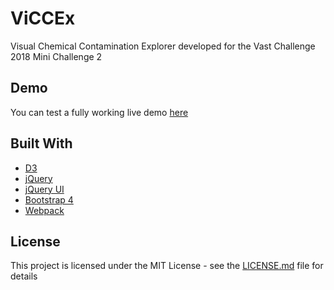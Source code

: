 # ViCCEx
Visual Chemical Contamination Explorer developed for the Vast Challenge 2018 Mini Challenge 2

## Demo

You can test a fully working live demo [here](https://viccex.dbvis.de/)

## Built With

* [D3](https://d3js.org/)
* [jQuery](http://jquery.com/)
* [jQuery UI](http://jqueryui.com/)
* [Bootstrap 4](http://getbootstrap.com/)
* [Webpack](https://github.com/webpack/webpack)


## License

This project is licensed under the MIT License - see the [LICENSE.md](LICENSE.md) file for details

